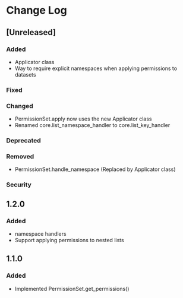 
# Change Log

## [Unreleased]
### Added

- Applicator class
- Way to require explicit namespaces when applying permissions to datasets

### Fixed
### Changed

- PermissionSet.apply now uses the new Applicator class
- Renamed core.list_namespace_handler to core.list_key_handler

### Deprecated
### Removed

- PermissionSet.handle_namespace (Replaced by Applicator class)

### Security

## 1.2.0

### Added

- namespace handlers
- Support applying permissions to nested lists

## 1.1.0

### Added

- Implemented PermissionSet.get_permissions()

